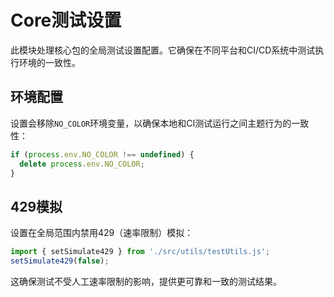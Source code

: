 # Core测试设置

此模块处理核心包的全局测试设置配置。它确保在不同平台和CI/CD系统中测试执行环境的一致性。

## 环境配置

设置会移除`NO_COLOR`环境变量，以确保本地和CI测试运行之间主题行为的一致性：
```ts
if (process.env.NO_COLOR !== undefined) {
  delete process.env.NO_COLOR;
}
```

## 429模拟

设置在全局范围内禁用429（速率限制）模拟：
```ts
import { setSimulate429 } from './src/utils/testUtils.js';
setSimulate429(false);
```

这确保测试不受人工速率限制的影响，提供更可靠和一致的测试结果。